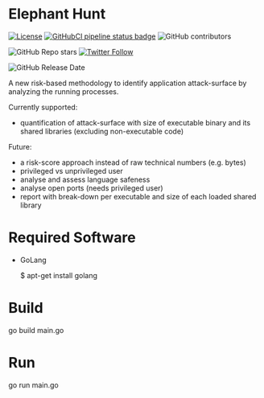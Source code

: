 Elephant Hunt
=============
[![License](https://img.shields.io/github/license/meebey/elephant-hunt.svg)](https://github.com/meebey/elephant-hunt/blob/master/LICENSE) [![GitHubCI pipeline status badge](https://github.com/meebey/elephant-hunt/workflows/auto-ci-builds/badge.svg)](https://github.com/meebey/elephant-hunt/commits/main) ![GitHub contributors](https://img.shields.io/github/contributors-anon/meebey/elephant-hunt)

![GitHub Repo stars](https://img.shields.io/github/stars/meebey/elephant-hunt?style=social) [![Twitter Follow](https://img.shields.io/twitter/follow/meebey?style=social)](https://twitter.com/intent/follow?screen_name=meebey)

![GitHub Release Date](https://img.shields.io/github/release-date/meebey/elephant-hunt)

A new risk-based methodology to identify application attack-surface by analyzing the running processes.

Currently supported:
* quantification of attack-surface with size of executable binary and its shared libraries (excluding non-executable code)

Future:
* a risk-score approach instead of raw technical numbers (e.g. bytes)
* privileged vs unprivileged user
* analyse and assess language safeness
* analyse open ports (needs privileged user)
* report with break-down per executable and size of each loaded shared library

Required Software
=================
* GoLang

    $ apt-get install golang

Build
=====
go build main.go

Run
===
go run main.go
